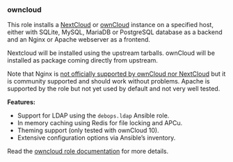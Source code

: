 ### owncloud

This role installs a [NextCloud](https://nextcloud.com/) or
[ownCloud](https://en.wikipedia.org/wiki/OwnCloud) instance on a
specified host, either with SQLite, MySQL, MariaDB or PostgreSQL
database as a backend and an Nginx or Apache webserver as a frontend.

Nextcloud will be installed using the upstream tarballs. ownCloud will
be installed as package coming directly from upstream.

Note that Nginx is [not officially supported by ownCloud nor
NextCloud](https://github.com/debops/ansible-owncloud/issues/49) but it
is community supported and should work without problems. Apache is
supported by the role but not yet used by default and not very well
tested.

**Features:**

-   Support for LDAP using the `debops.ldap` Ansible role.
-   In memory caching using Redis for file locking and APCu.
-   Theming support (only tested with ownCloud 10).
-   Extensive configuration options via Ansible’s inventory.

Read the [owncloud role documentation](https://docs.debops.org/en/HEAD/ansible/roles/owncloud/) for more details.
